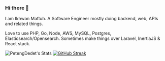 ### Hi there 👋
I am Ikhwan Maftuh. A Software Engineer mostly doing backend, web, APIs and related things.

Love to use PHP, Go, Node, AWS, MySQL, Postgres, Elasticsearch/Opensearch. Sometimes make things over Laravel, InertiaJS & React stack.

![PetengDedet's Stats](https://github-readme-stats.vercel.app/api?username=PetengDedet&show_icons=true&hide_border=true&count_private=true)
[![GitHub Streak](https://streak-stats.demolab.com?user=PetengDedet&date_format=j%20M%5B%20Y%5D&exclude_days=Sun%2CSat)](https://git.io/streak-stats)
 
 
